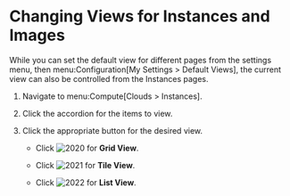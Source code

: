 # Changing Views for Instances and Images

While you can set the default view for different pages from the settings
menu, then menu:Configuration\[My Settings \> Default Views\], the
current view can also be controlled from the Instances pages.

1.  Navigate to menu:Compute\[Clouds \> Instances\].

2.  Click the accordion for the items to view.

3.  Click the appropriate button for the desired view.

      - Click ![2020](../images/2020.png) for **Grid View**.

      - Click ![2021](../images/2021.png) for **Tile View**.

      - Click ![2022](../images/2022.png) for **List View**.
